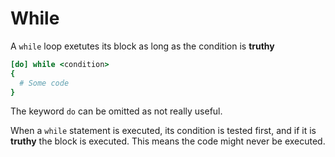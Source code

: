 # While

A `while` loop exetutes its block as long as the condition is **truthy**

```coffeescript
[do] while <condition> 
{
  # Some code
}
```

The keyword `do` can be omitted as not really useful.

When a `while` statement is executed, its condition is tested first, and if it is **truthy** the block is executed. This means the code might never be executed.

